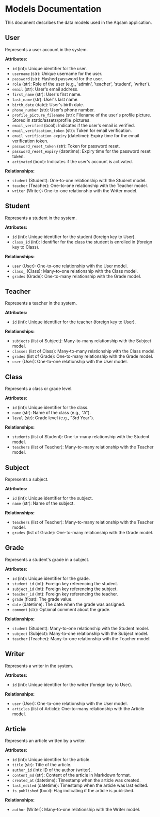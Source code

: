 # Models Documentation

This document describes the data models used in the Aqsam application.

## User

Represents a user account in the system.

**Attributes:**

*   `id` (int): Unique identifier for the user.
*   `username` (str): Unique username for the user.
*   `password` (str): Hashed password for the user.
*   `role` (str): Role of the user (e.g., 'admin', 'teacher', 'student', 'writer').
*   `email` (str): User's email address.
*   `first_name` (str): User's first name.
*   `last_name` (str): User's last name.
*   `birth_date` (date): User's birth date.
*   `phone_number` (str): User's phone number.
*   `profile_picture_filename` (str): Filename of the user's profile picture. Stored in static/assets/profile_pictures.
*   `email_verified` (bool): Indicates if the user's email is verified.
*   `email_verification_token` (str): Token for email verification.
*   `email_verification_expiry` (datetime): Expiry time for the email verification token.
*   `password_reset_token` (str): Token for password reset.
*   `password_reset_expiry` (datetime): Expiry time for the password reset token.
*   `activated` (bool): Indicates if the user's account is activated.

**Relationships:**

*   `student` (Student): One-to-one relationship with the Student model.
*   `teacher` (Teacher): One-to-one relationship with the Teacher model.
*   `writer` (Writer): One-to-one relationship with the Writer model.

## Student

Represents a student in the system.

**Attributes:**

*   `id` (int): Unique identifier for the student (foreign key to User).
*   `class_id` (int): Identifier for the class the student is enrolled in (foreign key to Class).

**Relationships:**

*   `user` (User): One-to-one relationship with the User model.
*   `class_` (Class): Many-to-one relationship with the Class model.
*   `grades` (Grade): One-to-many relationship with the Grade model.

## Teacher

Represents a teacher in the system.

**Attributes:**

*   `id` (int): Unique identifier for the teacher (foreign key to User).

**Relationships:**

*   `subjects` (list of Subject): Many-to-many relationship with the Subject model.
*   `classes` (list of Class): Many-to-many relationship with the Class model.
*   `grades` (list of Grade): One-to-many relationship with the Grade model.
*   `user` (User): One-to-one relationship with the User model.

## Class

Represents a class or grade level.

**Attributes:**

*   `id` (int): Unique identifier for the class.
*   `name` (str): Name of the class (e.g., "A").
*   `level` (str): Grade level (e.g., "3rd Year").

**Relationships:**

*   `students` (list of Student): One-to-many relationship with the Student model.
*   `teachers` (list of Teacher): Many-to-many relationship with the Teacher model.

## Subject

Represents a subject.

**Attributes:**

*   `id` (int): Unique identifier for the subject.
*   `name` (str): Name of the subject.

**Relationships:**

*   `teachers` (list of Teacher): Many-to-many relationship with the Teacher model.
*   `grades` (list of Grade): One-to-many relationship with the Grade model.

## Grade

Represents a student's grade in a subject.

**Attributes:**

*   `id` (int): Unique identifier for the grade.
*   `student_id` (int): Foreign key referencing the student.
*   `subject_id` (int): Foreign key referencing the subject.
*   `teacher_id` (int): Foreign key referencing the teacher.
*   `grade` (float): The grade value.
*   `date` (datetime): The date when the grade was assigned.
*   `comment` (str): Optional comment about the grade.

**Relationships:**

*   `student` (Student): Many-to-one relationship with the Student model.
*   `subject` (Subject): Many-to-one relationship with the Subject model.
*   `teacher` (Teacher): Many-to-one relationship with the Teacher model.

## Writer

Represents a writer in the system.

**Attributes:**

*   `id` (int): Unique identifier for the writer (foreign key to User).

**Relationships:**

*   `user` (User): One-to-one relationship with the User model.
*   `articles` (list of Article): One-to-many relationship with the Article model.

## Article

Represents an article written by a writer.

**Attributes:**

*   `id` (int): Unique identifier for the article.
*   `title` (str): Title of the article.
*   `author_id` (int): ID of the author (writer).
*   `content_md` (str): Content of the article in Markdown format.
*   `created_at` (datetime): Timestamp when the article was created.
*   `last_edited` (datetime): Timestamp when the article was last edited.
*   `is_published` (bool): Flag indicating if the article is published.

**Relationships:**

*   `author` (Writer): Many-to-one relationship with the Writer model.
